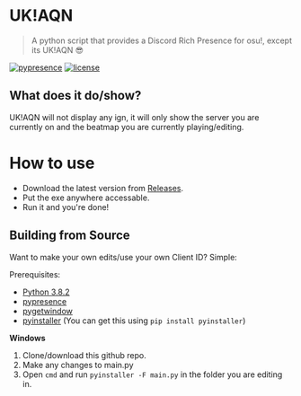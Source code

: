 # UK!AQN

> A python script that provides a Discord Rich Presence for osu!, except its UK!AQN :sunglasses:

[![pypresence](https://img.shields.io/badge/using-pypresence-00bb88.svg?style=for-the-badge&logo=discord&logoWidth=20)](https://github.com/qwertyquerty/pypresence) [![license](https://img.shields.io/github/license/qwertyquerty/pypresence.svg?style=for-the-badge)](https://github.com/qwertyquerty/pypresence/blob/master/LICENSE)

## What does it do/show?

UK!AQN will not display any ign, it will only show the server you are currently on and the beatmap you are currently playing/editing.

# How to use

- Download the latest version from [Releases](https://github.com/zukyoo/UKAQN/releases).
- Put the exe anywhere accessable.
- Run it and you're done!

## Building from Source

Want to make your own edits/use your own Client ID? Simple:

Prerequisites:
- [Python 3.8.2](https://www.python.org/)
- [pypresence](https://github.com/qwertyquerty/pypresence)
- [pygetwindow](https://github.com/asweigart/PyGetWindow)
- [pyinstaller](https://pypi.org/project/PyInstaller/) (You can get this using `pip install pyinstaller`)

**Windows**

1. Clone/download this github repo.
2. Make any changes to main.py
3. Open `cmd` and run `pyinstaller -F main.py` in the folder you are editing in.
